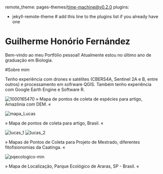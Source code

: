 remote_theme: pages-themes/time-machine@v0.2.0
plugins:
- jekyll-remote-theme # add this line to the plugins list if you already have one

# Guilherme Honório Fernández 

Bem-vindo ao meu Portfólio pessoal!
Atualmente estou no último ano de graduação em Biologia.

#Sobre mim

Tenho experiência com drones e satélites (CBERS4A, Sentinel 2A e B, entre outros) e processamento em sofrware QGIS. Também tenho experiência com Google Earth Engine e Software R.

![1000165470](https://github.com/user-attachments/assets/6cf5dc0f-4622-45e3-8bac-be93beb6e038)
» Mapa de pontos de coleta de espécies para artigo, Amazônia com DEM. «

![mapa_Lucas](https://github.com/user-attachments/assets/c1603abb-9c0d-4313-be96-eee2a497faf2)

» Mapa de pontos de coleta para artigo, Brasil. «

![lucas_1](https://github.com/user-attachments/assets/01020d54-7187-4214-86d7-a145d4701ac8)
![lucas_2](https://github.com/user-attachments/assets/42542629-1e3f-4e6e-8b18-fba654cabe1b)

» Mapas de Pontos de Coleta para Projeto de Mestrado, diferentes fitofisionomias da Caatinga. «

![pqecologico-min](https://github.com/user-attachments/assets/1a46fc91-ce30-48ff-91e1-608277a93b7c)

» Mapa de Localização, Parque Ecológico de Araras, SP - Brasil. «
